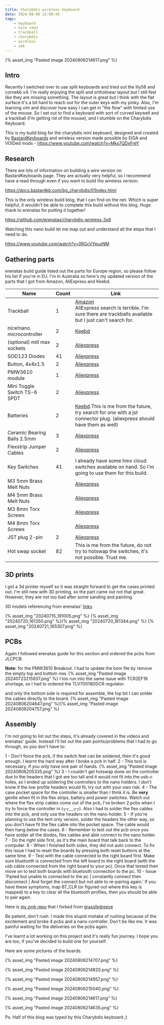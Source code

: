 ```yaml
---
title: Charybdis wireless keyboard
date: 2024-08-06 22:09:45
tags:
    - keyboard
    - nice nano
    - trackball
    - charybdis
    - wireless
    - zmk
---
```


{% asset_img "Pasted image 20240806214617.png" %}

## Intro

Recently I switched over to use split keyboards and tried out the lily58 and cornekb v4. I'm really enjoying the split and ortholinear layout but I still feel like they are missing something. The layout is great but I think with the flat surface it's a bit hard to reach out for the outer keys with my pinky. Also, I'm learning vim and discover how easy I can get in "the flow" with limited use of the mouse. So I set out to find a keyboard with sort of curved keywell and a trackball (I'm getting rid of the mouse), and I stumble on the Charybdis Keyboard.

This is my build blog for the charybdis mini keyboard, designed and created by [BastardKeyboards](https://bastardkb.com/) and wireless version made possible by EIGA and VOIDed mods - https://www.youtube.com/watch?v=Mks7QDxFreY

## Research

There are lots of information on building a wire version on BastardKeyboards page. They are actually very helpful, so I recommend have a read through even if you want to build the wireless version.

https://docs.bastardkb.com/bg_charybdis/01index.html

This is the only wireless build blog, that I can find on the net. Which is super helpful, it wouldn't be able to complete this build without this blog. Huge thank to erenatas for putting it together!

https://github.com/erenatas/charybdis-wireless-3x6

Watching this nano build let me map out and understand all the steps that I need to do.

https://www.youtube.com/watch?v=0RGcVYeuxNM

## Gathering parts

erenatas build guide listed out the parts for Europe region, so please follow his list if you're in EU.
I'm in Australia so here's my updated version of the parts that I got from Amazon, AliExpress and Keebd.

| Name                         | Count | Link                                                                                                                                                                                                                                                                      |
| ---------------------------- | ----- | ------------------------------------------------------------------------------------------------------------------------------------------------------------------------------------------------------------------------------------------------------------------------- |
| Trackball                    | 1     | [Amazon](https://eu.perixx.com/collections/accessory/products/18010)<br>AliExpress search is terrible. I'm sure there are trackballs available but I just can't search for.                                                                                               |
| nice!nano microcontroller    | 2     | [Keebd](https://keebd.com/products/nice-nano)                                                                                                                                                                                                                             |
| (optional) mill max sockets  | 2     | [Aliexpress](https://www.aliexpress.com/item/1005003640435116.html?spm=a2g0o.order_list.order_list_main.23.35f71802qHGVvr)                                                                                                                                                |
| SOD123 Diodes                | 41    | [Aliexpress](https://www.aliexpress.com/item/1005004629414782.html?spm=a2g0o.order_list.order_list_main.11.35f71802qHGVvr)                                                                                                                                                |
| Button, 4x4x1.5              | 2     | [Aliexpress](https://www.aliexpress.com/item/4001046134819.html?spm=a2g0o.order_list.order_list_main.17.35f71802qHGVvr)                                                                                                                                                   |
| PMW3610 module               | 1     | [Aliexpress](https://www.aliexpress.com/item/1005007234894270.html?spm=a2g0o.order_list.order_list_main.47.35f71802qHGVvr)                                                                                                                                                |
| Mini Toggle Switch TS-6 SPDT | 2     | [Aliexpress](https://www.aliexpress.com/item/1005003684819561.html)                                                                                                                                                                                                       |
| Batteries                    | 2     | [Keebd](https://keebd.com/products/351230-3-7v-120mah-lipo-battery?ref=assortion&page=product&pid=7253225668760&oid=26eaca16-0b75-4ae3-a0da-f631f9f3d88d).This is me from the future, try search for one with a jst connector plug. (aliexpress should have them as well) |
| Ceramic Bearing Balls 2.5mm  | 3     | [Aliexpress](https://www.aliexpress.com/item/1005004239319689.html)                                                                                                                                                                                                       |
| Flexstrip Jumper Cables      | 2     | [Aliexpress](https://www.aliexpress.com/item/1005003498734969.html)                                                                                                                                                                                                       |
| Key Switches                 | 41    | I already have some hmx cloud switches available on hand. So I'm going to use them for this build.                                                                                                                                                                        |
| M3 5mm Brass Melt Nuts       |       | [Aliexpress](https://www.aliexpress.com/item/1005003582355741.html)                                                                                                                                                                                                       |
| M4 5mm Brass Melt Nuts       |       | [Aliexpress](https://www.aliexpress.com/item/1005003582355741.html)                                                                                                                                                                                                       |
| M3 8mm Torx Screws           |       | [Aliexpress](https://www.aliexpress.com/item/1005006115217679.html)                                                                                                                                                                                                       |
| M4 8mm Torx Screws           |       | [Aliexpress](https://www.aliexpress.com/item/1005006115217679.html)                                                                                                                                                                                                       |
| JST plug 2-pin               | 2     | [Aliexpress](https://www.aliexpress.com/item/4001293471589.html?spm=a2g0o.order_list.order_list_main.65.35f71802qHGVvr)                                                                                                                                                   |
| Hot swap socket              | 82    | This is me from the future, do not try to hotswap the switches, it's not possible. Trust me.                                                                                                                                                                              |

## 3D prints

I got a 3d printer myself so it was straight forward to get the cases printed out. I'm still new with 3D printing, so the part came out not that great. However, they are not too bad after some sanding and painting.

3D models referencing from erenatas' [links](https://www.aliexpress.com/item/1005002504454916.html?spm=a2g0o.order_list.order_list_main.4.35f71802qHGVvr)

{% asset_img "20240715_191005.png" %}
{% asset_img "20240720_161350.png" %}{% asset_img "20240720_161344.png" %}
{% asset_img "20240721_165307.png" %}

## PCBs

Again I followed erenatas guide for this section and ordered the pcbs from JLCPCB.

**Note:** for the PMW3610 Breakout.
I had to update the bom file by remove the empty top and bottom row.
{% asset_img "Pasted image 20240723215937.png" %}
I too run into the same issue with TCR2EF19 shortage, so I had to ordered the TLV70018DDCR regulator.

and only the bottom side is required for assemble, the top bit I can solder the cables directly to the board.
{% asset_img "Pasted image 20240806204647.png" %}{% asset_img "Pasted image 20240806204757.png" %}

## Assembly

I'm not going to list out the steps, it's already covered in the videos and erenatas' guide. Instead I'll list out the pain points/problems that I had to go through, so you don't have to:

1 - Don't force the pcb, if the switch feet can be soldered, then it's good enough. I learnt the hard way after I broke a pcb in half.
2 - This tool is necessary, if you only have one pair of hands.
{% asset_img "Pasted image 20240806205335.png" %}
3 - I couldn't get hotswap done on the controller due to the headers that I got are too tall and it would not fit into the usb-c holes, so I ended up soldering the controllers to the nano holders. I don't know if the low profile headers would fit, try out with your own risk.
4 - The case pocket space for the controller is smaller than I think it is. Be **very** gentle when fit in the flex strips, battery and power switches. Watch out where the flex strip cables come out of the pcb, I've broken 2 pcbs when I try to force the controller in (┬┬﹏┬┬). Also I had to solder the flex cables into the pcb, and only use the headers on the nano holder.
5 - If you're planning to use the tent only version, solder the headers the other way, so you don't have fit the flex cable into the pocket space. The cable would then hang below the cases.
6 - Remember to test out the pcb once you have solder all the diodes, flex cables and able connect to the nano holder.
7 - Do the right side first, as it's the main board that talk back to the computer.
8 - When I finished both sides, they did not auto connect. To fix this issue I had to reset the boards by pressing both reset buttons at the same time.
9 - Test with the cable connected to the right board first. Make sure bluetooth is connected from the left board to the right board (with the usb cable connected from the right board to your pc). Once that tested then move on to test both boards with bluetooth connection to the pc.
10 - Issue 'Paired but unable to connected to the pc | constantly connect then disconnect | And forget the connect but not able to re-pairing again.' If you have these symptoms, map BT_CLR (or figured out where this key is mapped) to a key to clear all the bluetooth profiles, then you should be able to pair again.

Here is [my zmk repo](https://github.com/tduong10101/Charybdis-ZMK-Config) that I forked from [grassfedreeve](https://github.com/grassfedreeve)

Be patient, don't rush. I made this stupid mistake of rushing because of the excitement and broke 4 pcbs and a nano controller. Don't be like me. It was painful waiting for the deliveries on the pcbs again.

I've learnt a lot working on this project and it's really fun journey. I hope you are too, if you've decided to build one for yourself.

Here are some pictures of the boards.

{% asset_img "Pasted image 20240806214707.png" %}

{% asset_img "Pasted image 20240806214820.png" %}

{% asset_img "Pasted image 20240806214957.png" %}

{% asset_img "Pasted image 20240806215040.png" %}

{% asset_img "Pasted image 20240806214617.png" %}

{% asset_img "Pasted image 20240806214635.png" %}

Ps. Half of this blog was typed by this Charybdis keyboard ;)
